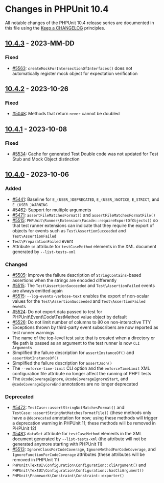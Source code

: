 # Changes in PHPUnit 10.4

All notable changes of the PHPUnit 10.4 release series are documented in this file using the [Keep a CHANGELOG](https://keepachangelog.com/) principles.

## [10.4.3] - 2023-MM-DD

### Fixed

* [#5563](https://github.com/sebastianbergmann/phpunit/issues/5563): `createMockForIntersectionOfInterfaces()` does not automatically register mock object for expectation verification

## [10.4.2] - 2023-10-26

### Fixed

* [#5048](https://github.com/sebastianbergmann/phpunit/issues/5048): Methods that return `never` cannot be doubled

## [10.4.1] - 2023-10-08

### Fixed

* [#5534](https://github.com/sebastianbergmann/phpunit/issues/5534): Cache for generated Test Double code was not updated for Test Stub and Mock Object distinction

## [10.4.0] - 2023-10-06

### Added

* [#5441](https://github.com/sebastianbergmann/phpunit/issues/5441): Baseline for `E_(USER_)DEPRECATED`, `E_(USER_)NOTICE`, `E_STRICT`, and `E_(USER_)WARNING`
* [#5462](https://github.com/sebastianbergmann/phpunit/pull/5462): Support for multiple arguments
* [#5471](https://github.com/sebastianbergmann/phpunit/issues/5471): `assertFileMatchesFormat()` and `assertFileMatchesFormatFile()`
* [#5515](https://github.com/sebastianbergmann/phpunit/issues/5515): `PHPUnit\Runner\Extension\Facade::requireExportOfObjects()` so that test runner extensions can indicate that they require the export of objects for events such as `Test\AssertionSucceeded` and `Test\AssertionFailed`
* `Test\PreparationFailed` event
* Attribute `id` attribute for `testCaseMethod` elements in the XML document generated by `--list-tests-xml`

### Changed

* [#5505](https://github.com/sebastianbergmann/phpunit/pull/5505): Improve the failure description of `StringContains`-based assertions when the strings are encoded differently 
* [#5515](https://github.com/sebastianbergmann/phpunit/issues/5515): The `Test\AssertionSucceeded` and `Test\AssertionFailed` events are always emitted again
* [#5515](https://github.com/sebastianbergmann/phpunit/issues/5515): `--log-events-verbose-text` enables the export of non-scalar values for the `Test\AssertionSucceeded` and `Test\AssertionFailed` events
* [#5524](https://github.com/sebastianbergmann/phpunit/issues/5524): Do not export data passed to test for PHPUnit\Event\Code\TestMethod value object by default
* [#5526](https://github.com/sebastianbergmann/phpunit/issues/5526): Do not limit number of columns to 80 on non-interactive TTY
* Exceptions thrown by third-party event subscribers are now reported as test runner warnings
* The name of the top-level test suite that is created when a directory or file path is passed as an argument to the test runner is now `CLI Arguments`
* Simplified the failure description for `assertInstanceOf()` and `assertNotInstanceOf()`
* Simplified the failure description for `assertJson()`
* The `--enforce-time-limit` CLI option and the `enforceTimeLimit` XML configuration file attribute no longer affect the running of PHPT tests
* The `@codeCoverageIgnore`, `@codeCoverageIgnoreStart`, and `@codeCoverageIgnoreEnd` annotations are no longer deprecated

### Deprecated

* [#5472](https://github.com/sebastianbergmann/phpunit/issues/5472): `TestCase::assertStringNotMatchesFormat()` and `TestCase::assertStringNotMatchesFormatFile()` (these methods only have a `@deprecated` annotation for now; using these methods will trigger a deprecation warning in PHPUnit 11; these methods will be removed in PHPUnit 12)
* [#5481](https://github.com/sebastianbergmann/phpunit/issues/5481): `dataSet` attribute for `testCaseMethod` elements in the XML document generated by `--list-tests-xml` (the attribute will not be generated anymore starting with PHPUnit 11)
* [#5513](https://github.com/sebastianbergmann/phpunit/issues/5513): `IgnoreClassForCodeCoverage`, `IgnoreMethodForCodeCoverage`, and `IgnoreFunctionForCodeCoverage` attributes (these attributes will be removed in PHPUnit 11)
* `PHPUnit\TextUI\Configuration\Configuration::cliArgument()` and `PHPUnit\TextUI\Configuration\Configuration::hasCliArgument()`
* `PHPUnit\Framework\Constraint\Constraint::exporter()`

[10.4.3]: https://github.com/sebastianbergmann/phpunit/compare/10.4.2...10.4
[10.4.2]: https://github.com/sebastianbergmann/phpunit/compare/10.4.1...10.4.2
[10.4.1]: https://github.com/sebastianbergmann/phpunit/compare/10.4.0...10.4.1
[10.4.0]: https://github.com/sebastianbergmann/phpunit/compare/10.3.5...10.4.0
